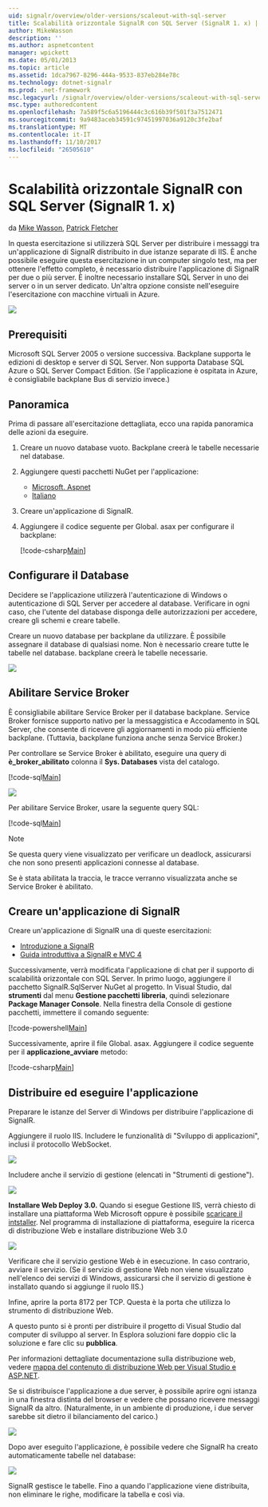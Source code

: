 ```yaml
---
uid: signalr/overview/older-versions/scaleout-with-sql-server
title: Scalabilità orizzontale SignalR con SQL Server (SignalR 1. x) | Documenti Microsoft
author: MikeWasson
description: ''
ms.author: aspnetcontent
manager: wpickett
ms.date: 05/01/2013
ms.topic: article
ms.assetid: 1dca7967-8296-444a-9533-837eb284e78c
ms.technology: dotnet-signalr
ms.prod: .net-framework
msc.legacyurl: /signalr/overview/older-versions/scaleout-with-sql-server
msc.type: authoredcontent
ms.openlocfilehash: 7a589f5c6a5196444c3c616b39f501f3a7512471
ms.sourcegitcommit: 9a9483aceb34591c97451997036a9120c3fe2baf
ms.translationtype: MT
ms.contentlocale: it-IT
ms.lasthandoff: 11/10/2017
ms.locfileid: "26505610"
---
```

<a name="signalr-scaleout-with-sql-server-signalr-1x"></a>Scalabilità orizzontale SignalR con SQL Server (SignalR 1. x)
====================
da [Mike Wasson](https://github.com/MikeWasson), [Patrick Fletcher](https://github.com/pfletcher)

In questa esercitazione si utilizzerà SQL Server per distribuire i messaggi tra un'applicazione di SignalR distribuito in due istanze separate di IIS. È anche possibile eseguire questa esercitazione in un computer singolo test, ma per ottenere l'effetto completo, è necessario distribuire l'applicazione di SignalR per due o più server. È inoltre necessario installare SQL Server in uno dei server o in un server dedicato. Un'altra opzione consiste nell'eseguire l'esercitazione con macchine virtuali in Azure.

![](scaleout-with-sql-server/_static/image1.png)

## <a name="prerequisites"></a>Prerequisiti

Microsoft SQL Server 2005 o versione successiva. Backplane supporta le edizioni di desktop e server di SQL Server. Non supporta Database SQL Azure o SQL Server Compact Edition. (Se l'applicazione è ospitata in Azure, è consigliabile backplane Bus di servizio invece.)

## <a name="overview"></a>Panoramica

Prima di passare all'esercitazione dettagliata, ecco una rapida panoramica delle azioni da eseguire.

1. Creare un nuovo database vuoto. Backplane creerà le tabelle necessarie nel database.
2. Aggiungere questi pacchetti NuGet per l'applicazione: 

    - [Microsoft. Aspnet](http://nuget.org/packages/Microsoft.AspNet.SignalR)
    - [Italiano](http://nuget.org/packages/Microsoft.AspNet.SignalR.SqlServer)
3. Creare un'applicazione di SignalR.
4. Aggiungere il codice seguente per Global. asax per configurare il backplane: 

    [!code-csharp[Main](scaleout-with-sql-server/samples/sample1.cs)]

## <a name="configure-the-database"></a>Configurare il Database

Decidere se l'applicazione utilizzerà l'autenticazione di Windows o autenticazione di SQL Server per accedere al database. Verificare in ogni caso, che l'utente del database disponga delle autorizzazioni per accedere, creare gli schemi e creare tabelle.

Creare un nuovo database per backplane da utilizzare. È possibile assegnare il database di qualsiasi nome. Non è necessario creare tutte le tabelle nel database. backplane creerà le tabelle necessarie.

![](scaleout-with-sql-server/_static/image2.png)

## <a name="enable-service-broker"></a>Abilitare Service Broker

È consigliabile abilitare Service Broker per il database backplane. Service Broker fornisce supporto nativo per la messaggistica e Accodamento in SQL Server, che consente di ricevere gli aggiornamenti in modo più efficiente backplane. (Tuttavia, backplane funziona anche senza Service Broker.)

Per controllare se Service Broker è abilitato, eseguire una query di **è\_broker\_abilitato** colonna il **Sys. Databases** vista del catalogo.

[!code-sql[Main](scaleout-with-sql-server/samples/sample2.sql)]

![](scaleout-with-sql-server/_static/image3.png)

Per abilitare Service Broker, usare la seguente query SQL:

[!code-sql[Main](scaleout-with-sql-server/samples/sample3.sql)]

> [!NOTE]
> Se questa query viene visualizzato per verificare un deadlock, assicurarsi che non sono presenti applicazioni connesse al database.


Se è stata abilitata la traccia, le tracce verranno visualizzata anche se Service Broker è abilitato.

## <a name="create-a-signalr-application"></a>Creare un'applicazione di SignalR

Creare un'applicazione di SignalR una di queste esercitazioni:

- [Introduzione a SignalR](../getting-started/tutorial-getting-started-with-signalr.md)
- [Guida introduttiva a SignalR e MVC 4](tutorial-getting-started-with-signalr-and-mvc-4.md)

Successivamente, verrà modificata l'applicazione di chat per il supporto di scalabilità orizzontale con SQL Server. In primo luogo, aggiungere il pacchetto SignalR.SqlServer NuGet al progetto. In Visual Studio, dal **strumenti** dal menu **Gestione pacchetti libreria**, quindi selezionare **Package Manager Console**. Nella finestra della Console di gestione pacchetti, immettere il comando seguente:

[!code-powershell[Main](scaleout-with-sql-server/samples/sample4.ps1)]

Successivamente, aprire il file Global. asax. Aggiungere il codice seguente per il **applicazione\_avviare** metodo:

[!code-csharp[Main](scaleout-with-sql-server/samples/sample5.cs)]

## <a name="deploy-and-run-the-application"></a>Distribuire ed eseguire l'applicazione

Preparare le istanze del Server di Windows per distribuire l'applicazione di SignalR.

Aggiungere il ruolo IIS. Includere le funzionalità di "Sviluppo di applicazioni", inclusi il protocollo WebSocket.

![](scaleout-with-sql-server/_static/image4.png)

Includere anche il servizio di gestione (elencati in "Strumenti di gestione").

![](scaleout-with-sql-server/_static/image5.png)

**Installare Web Deploy 3.0.** Quando si esegue Gestione IIS, verrà chiesto di installare una piattaforma Web Microsoft oppure è possibile [scaricare il intstaller](https://go.microsoft.com/fwlink/?LinkId=255386). Nel programma di installazione di piattaforma, eseguire la ricerca di distribuzione Web e installare distribuzione Web 3.0

![](scaleout-with-sql-server/_static/image6.png)

Verificare che il servizio gestione Web è in esecuzione. In caso contrario, avviare il servizio. (Se il servizio di gestione Web non viene visualizzato nell'elenco dei servizi di Windows, assicurarsi che il servizio di gestione è installato quando si aggiunge il ruolo IIS.)

Infine, aprire la porta 8172 per TCP. Questa è la porta che utilizza lo strumento di distribuzione Web.

A questo punto si è pronti per distribuire il progetto di Visual Studio dal computer di sviluppo al server. In Esplora soluzioni fare doppio clic la soluzione e fare clic su **pubblica**.

Per informazioni dettagliate documentazione sulla distribuzione web, vedere [mappa del contenuto di distribuzione Web per Visual Studio e ASP.NET](../../../whitepapers/aspnet-web-deployment-content-map.md).

Se si distribuisce l'applicazione a due server, è possibile aprire ogni istanza in una finestra distinta del browser e vedere che possano ricevere messaggi SignalR da altro. (Naturalmente, in un ambiente di produzione, i due server sarebbe sit dietro il bilanciamento del carico.)

![](scaleout-with-sql-server/_static/image7.png)

Dopo aver eseguito l'applicazione, è possibile vedere che SignalR ha creato automaticamente tabelle nel database:

![](scaleout-with-sql-server/_static/image8.png)

SignalR gestisce le tabelle. Fino a quando l'applicazione viene distribuita, non eliminare le righe, modificare la tabella e così via.
